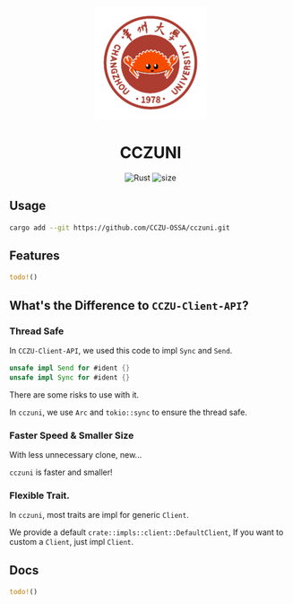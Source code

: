 <div align=center>
  <img width=200 src="doc\logo.png"  alt="logo"/>
  <h1 align="center">CCZUNI</h1>
</div>

<div align=center>
    <img src="https://img.shields.io/badge/Rust-2021-brown" alt="Rust">
    <img src="https://img.shields.io/github/languages/code-size/CCZU-OSSA/cczuni?color=green" alt="size">
</div>


## Usage

```sh
cargo add --git https://github.com/CCZU-OSSA/cczuni.git
```
## Features

```rust
todo!()
```

## What's the Difference to `CCZU-Client-API`?

### Thread Safe

In `CCZU-Client-API`, we used this code to impl `Sync` and `Send`.

```rust
unsafe impl Send for #ident {}
unsafe impl Sync for #ident {}
```

There are some risks to use with it.

In `cczuni`, we use `Arc` and `tokio::sync` to ensure the thread safe.

### Faster Speed & Smaller Size

With less unnecessary clone, new...

`cczuni` is faster and smaller!

### Flexible Trait.

In `cczuni`, most traits are impl for generic `Client`.

We provide a default `crate::impls::client::DefaultClient`, If you want to custom a `Client`, just impl `Client`.

## Docs

```rust
todo!()
```